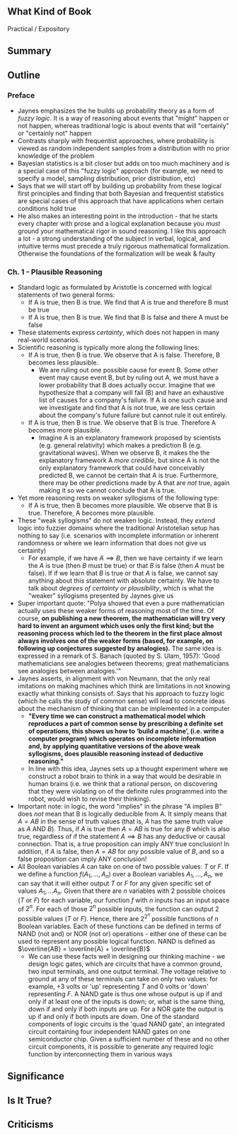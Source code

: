 ## What Kind of Book

Practical / Expository
## Summary

## Outline

### Preface
- Jaynes emphasizes the he builds up probability theory as a form of *fuzzy logic*. It is a way of reasoning about events that "might" happen or not happen, whereas traditional logic is about events that will "certainly" or "certainly not" happen
- Contrasts sharply with frequentist approaches, where probability is viewed as random independent samples from a distribution with no prior knowledge of the problem
- Bayesian statistics is a bit closer but adds on too much machinery and is a special case of this "fuzzy logic" approach (for example, we need to specify a model, sampling distribution, prior distribution, etc)
- Says that we will start off by building up probability from these logical first principles and finding that both Bayesian and frequentist statistics are special cases of this approach that have applications when certain conditions hold true
- He also makes an interesting point in the introduction - that he starts every chapter with prose and a logical explanation because you *must* ground your mathematical rigor in sound reasoning. I like this approach a lot - a strong understanding of the subject in verbal, logical, and intuitive terms must precede a truly rigorous mathematical formalization. Otherwise the foundations of the formalization will be weak & faulty
### Ch. 1 - Plausible Reasoning
- Standard logic as formulated by Aristotle is concerned with logical statements of two general forms:
	- If A is true, then B is true. We find that A is true and therefore B must be true
	- If A is true, then B is true. We find that B is false and there A must be false
- These statements express *certainty*, which does not happen in many real-world scenarios. 
- Scientific reasoning is typically more along the following lines:
	- If A is true, then B is true. We observe that A is false. Therefore, B becomes less plausible.
		- We are ruling out one possible cause for event B. Some other event may cause event B, but by ruling out A, we must have a lower probability that B does actually occur. Imagine that we hypothesize that a company will fail (B) and have an exhaustive list of causes for a company's failure. If A is one such cause and we investigate and find that A is not true, we are less certain about the company's future failure but cannot rule it out entirely.
	- If A is true, then B is true. We observe that B is true. Therefore A becomes more plausible.
		- Imagine A is an explanatory framework proposed by scientists (e.g. general relativity) which makes a prediction B (e.g. gravitational waves). When we observe B, it makes the the explanatory framework A *more credible*, but since A is not the only explanatory framework that could have conceivably predicted B, we cannot be certain that A is true. Furthermore, there may be other predictions made by A that are *not* true, again making it so we cannot conclude that A is true.
- Yet more reasoning rests on weaker syllogisms of the following type:
	- If A is true, then B becomes more plausible. We observe that B is true. Therefore, A becomes more plausible.
- These "weak syllogisms" do not weaken logic. Instead, they *extend* logic into fuzzier domains where the traditional Aristotelian setup has nothing to say (i.e. scenarios with incomplete information or inherent randomness or where we learn information that does not give us certainty)
	- For example, if we have $A \implies B$, then we have certainty if we learn the $A$ is true (then $B$ must be true) or that $B$ is false (then $A$ must be false). If if we learn that $B$ is true or that $A$ is false, we cannot say anything about this statement with absolute certainty. We have to talk about *degrees of certainty or plausibility*, which is what the "weaker" syllogisms presented by Jaynes give us
- Super important quote: "Polya showed that even a pure mathematician actually uses these weaker forms of reasoning most of the time. Of course, **on publishing a new theorem, the mathematician will try very hard to invent an argument which uses only the first kind; but the reasoning process which led to the theorem in the first place almost always involves one of the weaker forms (based, for example, on following up conjectures suggested by analogies).** The same idea is expressed in a remark of S. Banach (quoted by S. Ulam, 1957): 'Good mathematicians see analogies between theorems; great mathematicians see analogies between analogies.'"
- Jaynes asserts, in alignment with von Neumann, that the only real imitations on making machines which think are limitations in not knowing exactly what thinking consists of. Says that his approach to fuzzy logic (which he calls the study of common sense) will lead to concrete ideas about the mechanism of thinking that can be implemented in a computer
	- **"Every time we can construct a mathematical model which reproduces a part of common sense by prescribing a definite set of operations, this shows us how to ‘build a machine’, (i.e. write a computer program) which operates on incomplete information and, by applying quantitative versions of the above weak syllogisms, does plausible reasoning instead of deductive reasoning."**
	- In line with this idea, Jaynes sets up a thought experiment where we construct a robot brain to think in a way that would be desirable in human brains (i.e. we think that a rational person, on discovering that they were violating on of the definite rules programmed into the robot, would wish to revise their thinking).
- Important note: in logic, the word "implies" in the phrase "A implies B" does *not* mean that B is logically deducible from A. It simply means that $A = AB$ in the sense of truth values (that is, $A$ has the same truth value as $A$ AND $B$). Thus, if $A$ is true then $A = AB$ is true for any $B$ which is also true, regardless of if the statement $A \implies B$ has any deductive or causal connection. That is, a true proposition can imply ANY true conclusion! In addition, if $A$ is false, then $A = AB$ for *any* possible value of $B$, and so a false proposition can imply ANY conclusion!
- All Boolean variables $A$ can take on one of two possible values: $T$ or $F$. If we define a function $f(A_1, \ldots, A_n)$ over a Boolean variables $A_1, \ldots, A_n$, we can say that it will either output $T$ or $F$ for any given specific set of values $A_1, \ldots A_n$. Given that there are $n$ variables with 2 possible choices ($T$ or $F$) for each variable, our function $f$ with $n$ inputs has an input space of $2^n$. For each of those $2^n$ possible inputs, the function can output 2 possible values ($T$ or $F$). Hence, there are $2^{2^n}$ possible functions of $n$ Boolean variables. Each of these functions can be defined in terms of NAND (not and) or NOR (not or) operations - either one of these can be used to represent any possible logical function. NAND is defined as $\overline{AB} = \overline{A} + \overline{B}$ 
	- We can use these facts well in designing our thinking machine - we design logic gates, which are circuits that have a common ground, two input terminals, and one output terminal. The voltage relative to ground at any of these terminals can take on only two values: for example, +3 volts or 'up' representing $T$ and 0 volts or 'down' representing $F$. A NAND gate is thus one whose output is up if and only if at least one of the inputs is down; or, what is the same thing, down if and only if both inputs are up. For a NOR gate the output is up if and only if both inputs are down. One of the standard components of logic circuits is the 'quad NAND gate', an integrated circuit containing four independent NAND gates on one semiconductor chip. Given a sufficient number of these and no other circuit components, it is possible to generate any required logic function by interconnecting them in various ways
## Significance 

## Is It True? 

## Criticisms
